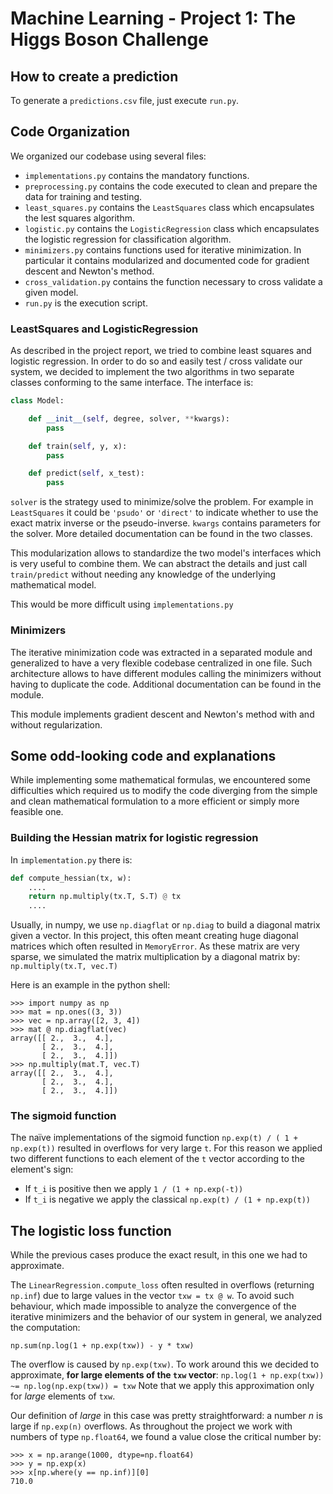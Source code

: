 # Machine Learning - Project 1: The Higgs Boson Challenge

## How to create a prediction

To generate a `predictions.csv` file, just execute `run.py`.

## Code Organization

We organized our codebase using several files:

 - `implementations.py` contains the mandatory functions.
 - `preprocessing.py` contains the code executed to clean and prepare the data
    for training and testing.
 - `least_squares.py` contains the `LeastSquares` class which encapsulates the
    lest squares algorithm.
 - `logistic.py` contains the `LogisticRegression` class which encapsulates the
    logistic regression for classification algorithm.
 - `minimizers.py` contains functions used for iterative minimization. In particular
    it contains modularized and documented code for gradient descent and
    Newton's method.
 - `cross_validation.py` contains the function necessary to cross validate a
   given model.
 - `run.py` is the execution script.


### LeastSquares and LogisticRegression
As described in the project report, we tried to combine least squares and
logistic regression. In order to do so and easily test / cross validate our
system, we decided to implement the two algorithms in two separate classes
conforming to the same interface.
The interface is:

```python
class Model:

    def __init__(self, degree, solver, **kwargs):
        pass

    def train(self, y, x):
        pass

    def predict(self, x_test):
        pass
```

`solver` is the strategy used to minimize/solve the problem. For example
in `LeastSquares` it could be `'psudo'` or `'direct'` to indicate whether to use
the exact matrix inverse or the pseudo-inverse. `kwargs` contains parameters for
the solver. More detailed documentation can be found in the two classes.

This modularization allows to standardize the two model's interfaces which is very
useful to combine them. We can abstract the details and just call `train/predict`
without needing any knowledge of the underlying mathematical model.

This would be more difficult using `implementations.py`

### Minimizers
The iterative minimization code was extracted in a separated module and generalized
to have a very flexible codebase centralized in one file. Such architecture
allows to have different modules calling the minimizers without having to duplicate
the code. Additional documentation can be found in the module.

This module implements gradient descent and Newton's method with and without
regularization.

## Some odd-looking code and explanations

While implementing some mathematical formulas, we encountered some difficulties
which required us to modify the code diverging from the simple and clean
mathematical formulation to a more efficient or simply more feasible one.

### Building the Hessian matrix for logistic regression
In `implementation.py` there is:

```python
def compute_hessian(tx, w):
    ....
    return np.multiply(tx.T, S.T) @ tx
    ....
```

Usually, in numpy, we use `np.diagflat` or `np.diag` to build a diagonal matrix
given a vector. In this project, this often meant creating huge diagonal matrices
which often resulted in `MemoryError`. As these matrix are very sparse, we
simulated the matrix multiplication by a diagonal matrix by:
`np.multiply(tx.T, vec.T)`

Here is an example in the python shell:

```
>>> import numpy as np
>>> mat = np.ones((3, 3))
>>> vec = np.array([2, 3, 4])
>>> mat @ np.diagflat(vec)
array([[ 2.,  3.,  4.],
       [ 2.,  3.,  4.],
       [ 2.,  3.,  4.]])
>>> np.multiply(mat.T, vec.T)
array([[ 2.,  3.,  4.],
       [ 2.,  3.,  4.],
       [ 2.,  3.,  4.]])
```

### The sigmoid function
The naïve implementations of the sigmoid function `np.exp(t) / ( 1 + np.exp(t))`
resulted in overflows for very large `t`. For this reason we applied two different
functions to each element of the `t` vector according to the element's sign:

 - If `t_i` is positive then we apply `1 / (1 + np.exp(-t))`
 - If `t_i` is negative we apply the classical `np.exp(t) / (1 + np.exp(t))`

## The logistic loss function
While the previous cases produce the exact result, in this one we had to approximate.

The `LinearRegression.compute_loss` often resulted in overflows (returning `np.inf`)
due to large values in the vector `txw = tx @ w`. To avoid such behaviour,
which made impossible to analyze the convergence of the iterative minimizers
and the behavior of our system in general, we analyzed the computation:

`np.sum(np.log(1 + np.exp(txw)) - y * txw)`

The overflow is caused by `np.exp(txw)`. To work around this we decided to approximate,
**for large elements of the `txw` vector**:  `np.log(1 + np.exp(txw)) ~= np.log(np.exp(txw)) = txw`
Note that we apply this approximation only for *large* elements of `txw`.

Our definition of *large* in this case was pretty straightforward: a number *n* is
large if `np.exp(n)` overflows. As throughout the project we work with numbers
of type `np.float64`, we found a value close the critical number by:

```
>>> x = np.arange(1000, dtype=np.float64)
>>> y = np.exp(x)
>>> x[np.where(y == np.inf)][0]
710.0
```

